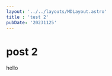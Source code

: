 ```yaml
---
layout: '../../layouts/MDLayout.astro'
title : 'test 2'
pubDate: '20231125'
---
```



# post 2
hello